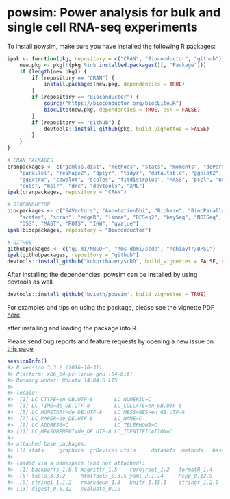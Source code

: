 
<!-- README.md is generated from README.Rmd. Please edit that file -->
powsim: Power analysis for bulk and single cell RNA-seq experiments
===================================================================

To install powsim, make sure you have installed the following R packages:

``` r
ipak <- function(pkg, repository = c("CRAN", "Bioconductor", "github")) {
    new.pkg <- pkg[!(pkg %in% installed.packages()[, "Package"])]
    if (length(new.pkg)) {
        if (repository == "CRAN") {
            install.packages(new.pkg, dependencies = TRUE)
        }
        if (repository == "Bioconductor") {
            source("https://bioconductor.org/biocLite.R")
            biocLite(new.pkg, dependencies = TRUE, ask = FALSE)
        }
        if (repository == "github") {
            devtools::install_github(pkg, build_vignettes = FALSE)
        }
    }
}

# CRAN PACKAGES
cranpackages <- c("gamlss.dist", "methods", "stats", "moments", "doParallel", 
    "parallel", "reshape2", "dplyr", "tidyr", "data.table", "ggplot2", "ggthemes", 
    "ggExtra", "cowplot", "scales", "fitdistrplus", "MASS", "pscl", "nonnest2", 
    "cobs", "msir", "drc", "devtools", "XML")
ipak(cranpackages, repository = "CRAN")

# BIOCONDUCTOR
biocpackages <- c("S4Vectors", "AnnotationDbi", "Biobase", "BiocParallel", "BiocStyle", 
    "scater", "scran", "edgeR", "limma", "DESeq2", "baySeq", "NOISeq", "EBSeq", 
    "DSS", "MAST", "ROTS", "IHW", "qvalue")
ipak(biocpackages, repository = "Bioconductor")

# GITHUB
githubpackages <- c("gu-mi/NBGOF", "hms-dbmi/scde", "nghiavtr/BPSC")
ipak(githubpackages, repository = "github")
devtools::install_github("kdkorthauer/scDD", build_vignettes = FALSE, ref = "develop")
```

After installing the dependencies, powsim can be installed by using devtools as well.

``` r
devtools::install_github('bvieth/powsim', build_vignettes = TRUE)
```

For examples and tips on using the package, please see the vignette PDF [here](https://github.com/bvieth/powsim/tree/master/vignettes/powsim.pdf).

after installing and loading the package into R.

Please send bug reports and feature requests by opening a new issue on [this page](https://github.com/bvieth/powsim/issues)

``` r
sessionInfo()
#> R version 3.3.2 (2016-10-31)
#> Platform: x86_64-pc-linux-gnu (64-bit)
#> Running under: Ubuntu 14.04.5 LTS
#> 
#> locale:
#>  [1] LC_CTYPE=en_GB.UTF-8       LC_NUMERIC=C              
#>  [3] LC_TIME=de_DE.UTF-8        LC_COLLATE=en_GB.UTF-8    
#>  [5] LC_MONETARY=de_DE.UTF-8    LC_MESSAGES=en_GB.UTF-8   
#>  [7] LC_PAPER=de_DE.UTF-8       LC_NAME=C                 
#>  [9] LC_ADDRESS=C               LC_TELEPHONE=C            
#> [11] LC_MEASUREMENT=de_DE.UTF-8 LC_IDENTIFICATION=C       
#> 
#> attached base packages:
#> [1] stats     graphics  grDevices utils     datasets  methods   base     
#> 
#> loaded via a namespace (and not attached):
#>  [1] backports_1.0.5 magrittr_1.5    rprojroot_1.2   formatR_1.4    
#>  [5] tools_3.3.2     htmltools_0.3.5 yaml_2.1.14     Rcpp_0.12.9    
#>  [9] stringi_1.1.2   rmarkdown_1.3   knitr_1.15.1    stringr_1.2.0  
#> [13] digest_0.6.12   evaluate_0.10
```
